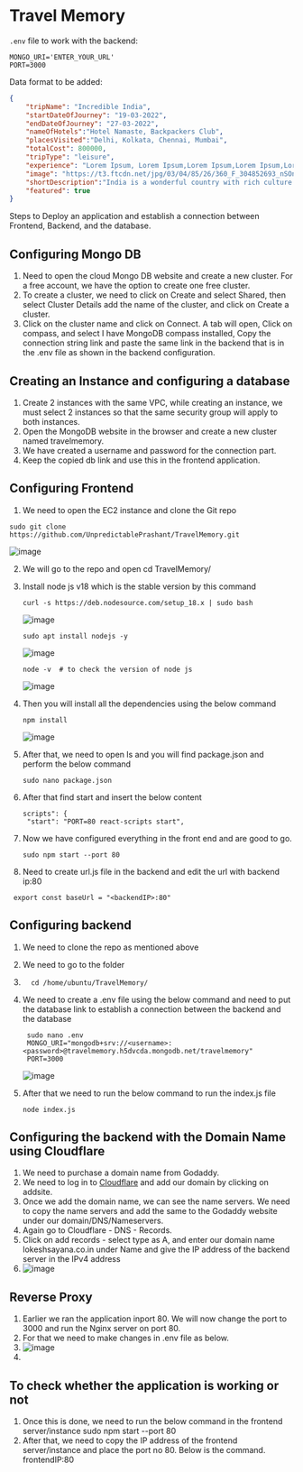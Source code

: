 # Travel Memory

`.env` file to work with the backend:

```
MONGO_URI='ENTER_YOUR_URL'
PORT=3000
```

Data format to be added: 

```json
{
    "tripName": "Incredible India",
    "startDateOfJourney": "19-03-2022",
    "endDateOfJourney": "27-03-2022",
    "nameOfHotels":"Hotel Namaste, Backpackers Club",
    "placesVisited":"Delhi, Kolkata, Chennai, Mumbai",
    "totalCost": 800000,
    "tripType": "leisure",
    "experience": "Lorem Ipsum, Lorem Ipsum,Lorem Ipsum,Lorem Ipsum,Lorem Ipsum,Lorem Ipsum,Lorem Ipsum,Lorem Ipsum,Lorem Ipsum,Lorem Ipsum,Lorem Ipsum,Lorem Ipsum,Lorem Ipsum,Lorem Ipsum,Lorem Ipsum,Lorem Ipsum,Lorem Ipsum,Lorem Ipsum,Lorem Ipsum,Lorem Ipsum,Lorem Ipsum,Lorem Ipsum,Lorem Ipsum,Lorem Ipsum,Lorem Ipsum,Lorem Ipsum,Lorem Ipsum, ",
    "image": "https://t3.ftcdn.net/jpg/03/04/85/26/360_F_304852693_nSOn9KvUgafgvZ6wM0CNaULYUa7xXBkA.jpg",
    "shortDescription":"India is a wonderful country with rich culture and good people.",
    "featured": true
}
```
Steps to Deploy an application and establish a connection between Frontend, Backend, and the database.

## Configuring Mongo DB

1. Need to open the cloud Mongo DB website and create a new cluster. For a free account, we have the option to create one free cluster.
2. To create a cluster, we need to click on Create and select Shared, then select Cluster Details add the name of the cluster, and click on Create a cluster.
3. Click on the cluster name and click on Connect. A tab will open, Click on compass, and select I have MongoDB compass installed, Copy the connection string link and paste the same link in the backend that is in the .env file as shown in the backend configuration.

## Creating an Instance and configuring a database
1. Create 2 instances with the same VPC, while creating an instance, we must select 2 instances so that the same security group will apply to both instances.
2. Open the MongoDB website in the browser and create a new cluster named travelmemory.
3. We have created a username and password for the connection part.
4. Keep the copied db link and use this in the frontend application.

## Configuring Frontend

1. We need to open the EC2 instance and clone the Git repo
```
sudo git clone https://github.com/UnpredictablePrashant/TravelMemory.git
```
![image](https://github.com/sayanalokesh/TravelMemory/assets/105637305/f2d2884f-4f1e-4c4b-8acb-05c53039cccf)

2. We will go to the repo and open cd TravelMemory/


4. Install node js v18 which is the stable version by this command
    ```
   curl -s https://deb.nodesource.com/setup_18.x | sudo bash

    ```
   ![image](https://github.com/sayanalokesh/TravelMemory/assets/105637305/54dcea2c-5cbd-4c29-8937-3ed1f1de2b9b)
   
    ```
    sudo apt install nodejs -y
    ```
   
   ![image](https://github.com/sayanalokesh/TravelMemory/assets/105637305/afe88175-e428-4f70-8e81-98bccbb5093f)
   
    ```
    node -v  # to check the version of node js
    ```
   
   ![image](https://github.com/sayanalokesh/TravelMemory/assets/105637305/a8cafd5f-3a18-45c3-a9f4-b6277c5207b4)

   
5. Then you will install all the dependencies using the below command
    ```
    npm install
    ```
   
   ![image](https://github.com/sayanalokesh/TravelMemory/assets/105637305/814eeb07-8854-4f70-a090-e627e3740c29)


8. After that, we need to open ls and you will find package.json and perform the below command
    ```
    sudo nano package.json
    ```
9. After that find start and insert the below content
   ```
   scripts": {
    "start": "PORT=80 react-scripts start",
   ```
10. Now we have configured everything in the front end and are good to go.
    ```
    sudo npm start --port 80
    ```
11. Need to create url.js file in the backend and edit the url with backend ip:80
   ```
    export const baseUrl = "<backendIP>:80"
   ```

## Configuring backend

1. We need to clone the repo as mentioned above
2. We need to go to the folder
3. ```
     cd /home/ubuntu/TravelMemory/
   ```
4. We need to create a .env file using the below command and need to put the database link to establish a connection between the backend and the database

   ```
    sudo nano .env
    MONGO_URI="mongodb+srv://<username>:<password>@travelmemory.h5dvcda.mongodb.net/travelmemory"
    PORT=3000
    ```
   
    ![image](https://github.com/sayanalokesh/TravelMemory/assets/105637305/1802a020-0c3b-4a2c-9042-f0c3130de92a)

6. After that we need to run the below command to run the index.js file
    ```
    node index.js
    ```

## Configuring the backend with the Domain Name using Cloudflare

1. We need to purchase a domain name from Godaddy.
2. We need to log in to [Cloudflare](https://dash.cloudflare.com/) and add our domain by clicking on addsite.
3. Once we add the domain name, we can see the name servers. We need to copy the name servers and add the same to the Godaddy website under our domain/DNS/Nameservers.
4. Again go to Cloudflare - DNS - Records.
5. Click on add records - select type as A, and enter our domain name lokeshsayana.co.in under Name and give the IP address of the backend server in the IPv4 address
6. ![image](https://github.com/sayanalokesh/TravelMemory/assets/105637305/cac9346e-df9a-4ede-91aa-dc56687e1c7f)

## Reverse Proxy

1. Earlier we ran the application inport 80. We will now change the port to 3000 and run the Nginx server on port 80.
2. For that we need to make changes in .env file as below.
3. ![image](https://github.com/sayanalokesh/TravelMemory/assets/105637305/cf8fa60d-6776-40b5-bb63-585b2bcc4e9c)
4. 



## To check whether the application is working or not

1. Once this is done, we need to run the below command in the frontend server/instance
    sudo npm start --port 80
2. After that, we need to copy the IP address of the frontend server/instance and place the port no 80. Below is the command.
        frontendIP:80

